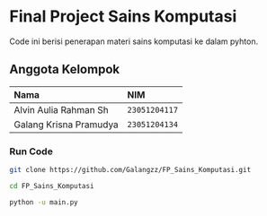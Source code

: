 # Final Project Sains Komputasi
Code ini berisi penerapan materi sains komputasi ke dalam pyhton.

## Anggota Kelompok
| Nama                  | NIM            |
| :-------------------- | :------------- |
|Alvin Aulia Rahman Sh 	|  `23051204117` |
|Galang Krisna Pramudya |  `23051204134` |

### Run Code

```bash
git clone https://github.com/Galangzz/FP_Sains_Komputasi.git
```
```bash
cd FP_Sains_Komputasi
```
```bash
python -u main.py
```
